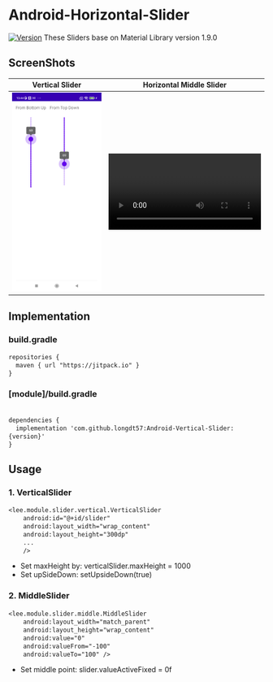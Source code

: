 # Android-Horizontal-Slider
[![Version](https://jitpack.io/v/longdt57/Android-Vertical-Slider.svg)](https://github.com/longdt57/Android-Vertical-Slider/releases)
These Sliders base on Material Library version 1.9.0

## ScreenShots
| Vertical Slider | Horizontal Middle Slider |
|-|-|
| <img src="screenshots/screenshot_vertical_slider.png" width=300 /> | <video src="screenshots/screenshot_slider_middle_point.png" width=300 /> |

## Implementation

### build.gradle
```
repositories {
  maven { url "https://jitpack.io" }
}

```
### [module]/build.gradle

```

dependencies {
  implementation 'com.github.longdt57:Android-Vertical-Slider:{version}'
}
```

## Usage
### 1. VerticalSlider
```
<lee.module.slider.vertical.VerticalSlider
    android:id="@+id/slider"
    android:layout_width="wrap_content"
    android:layout_height="300dp"
    ...
    />
```
- Set maxHeight by: verticalSlider.maxHeight = 1000
- Set upSideDown: setUpsideDown(true)

### 2. MiddleSlider
```
<lee.module.slider.middle.MiddleSlider
    android:layout_width="match_parent"
    android:layout_height="wrap_content"
    android:value="0"
    android:valueFrom="-100"
    android:valueTo="100" />
```
- Set middle point: slider.valueActiveFixed = 0f
